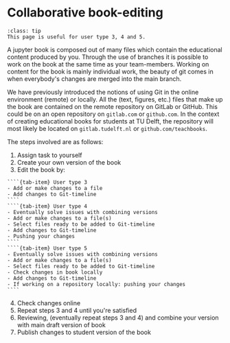 # Collaborative book-editing

```{admonition} User types
:class: tip
This page is useful for user type 3, 4 and 5.
```

A jupyter book is composed out of many files which contain the educational content produced by you. Through the use of branches it is possible to work on the book at the same time as your team-members. Working on content for the book is mainly individual work, the beauty of git comes in when everybody's changes are merged into the main branch.

We have previously introduced the notions of using Git in the online environment (remote) or locally. All the (text, figures, etc.) files that make up the book are contained on the remote repository on GitLab or GitHub. This could be on an open repository on `gitlab.com` or `github.com`. In the context of creating educational books for students at TU Delft, the repository will most likely be located on `gitlab.tudelft.nl` or `github.com/teachbooks`.

The steps involved are as follows:
 1. Assign task to yourself
 2. Create your own version of the book
 3. Edit the book by:
`````{tab-set}
````{tab-item} User type 3
- Add or make changes to a file
- Add changes to Git-timeline
````
````{tab-item} User type 4
- Eventually solve issues with combining versions
- Add or make changes to a file(s)
- Select files ready to be added to Git-timeline
- Add changes to Git-timeline
- Pushing your changes
````
````{tab-item} User type 5
- Eventually solve issues with combining versions
- Add or make changes to a file(s)
- Select files ready to be added to Git-timeline
- Check changes in book locally
- Add changes to Git-timeline
- If working on a repository locally: pushing your changes
````
`````
 4. Check changes online
 5. Repeat steps 3 and 4 until you're satisfied
 6. Reviewing, (eventually repeat steps 3 and 4) and combine your version with main draft version of book
 7. Publish changes to student version of the book